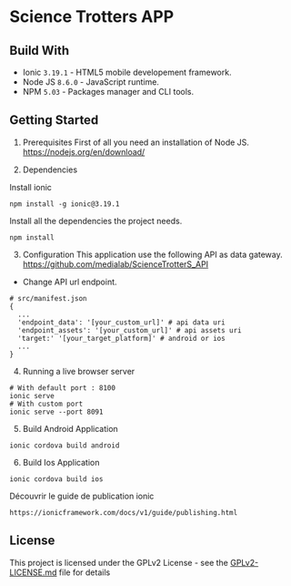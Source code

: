 # Science Trotters APP

## Build With

* Ionic `3.19.1` - HTML5 mobile developement framework.
* Node JS `8.6.0` - JavaScript runtime.
* NPM `5.03` - Packages manager and CLI tools.

## Getting Started

1) Prerequisites
First of all you need an installation of Node JS.
https://nodejs.org/en/download/

2) Dependencies 

Install ionic
```
npm install -g ionic@3.19.1
```
Install all the dependencies the project needs.
```
npm install
```

3) Configuration
This application use the following API as data gateway.
https://github.com/medialab/ScienceTrotterS_API

* Change API url endpoint.
```
# src/manifest.json
{
  ...
  'endpoint_data': '[your_custom_url]' # api data uri
  'endpoint_assets': '[your_custom_url]' # api assets uri
  'target:' '[your_target_platform]' # android or ios
  ...
}
```

4) Running a live browser server

```
# With default port : 8100
ionic serve
# With custom port
ionic serve --port 8091
```

5) Build Android Application
```
ionic cordova build android
```
6) Build Ios Application
```
ionic cordova build ios
```


Découvrir le guide de publication ionic
```
https://ionicframework.com/docs/v1/guide/publishing.html
```

## License
This project is licensed under the GPLv2 License - see the [GPLv2-LICENSE.md](https://github.com/medialab/ScienceTrotterS_mobile/GPLv2-LICENSE.md) file for details


